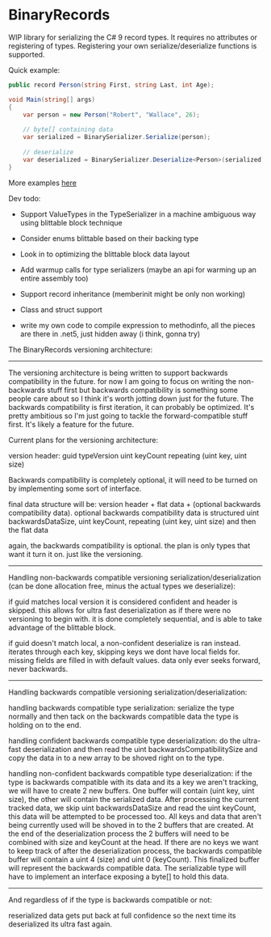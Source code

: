 # BinaryRecords

WIP library for serializing the C# 9 record types. It requires no attributes or registering of types. Registering your own serialize/deserialize functions is supported.

Quick example:

```cs
public record Person(string First, string Last, int Age);

void Main(string[] args) 
{
    var person = new Person("Robert", "Wallace", 26);
    
    // byte[] containing data
    var serialized = BinarySerializer.Serialize(person);
    
    // deserialize
    var deserialized = BinarySerializer.Deserialize<Person>(serialized);
}
```

More examples [here](https://github.com/chandler14362/BinaryRecords/blob/main/ConsoleTest/Program.cs)

Dev todo:
 - Support ValueTypes in the TypeSerializer in a machine ambiguous way using blittable block technique
 - Consider enums blittable based on their backing type
 - Look in to optimizing the blittable block data layout
 - Add warmup calls for type serializers (maybe an api for warming up an entire assembly too)
 
 - Support record inheritance (memberinit might be only non working)
 - Class and struct support
 - write my own code to compile expression to methodinfo, all the pieces are there in .net5, just hidden away (i think, gonna try)


The BinaryRecords versioning architecture:

---

The versioning architecture is being written to support backwards compatibility in the future.
for now I am going to focus on writing the non-backwards stuff first but backwards compatibility
is something some people care about so I think it's worth jotting down just for the future.
The backwards compatibility is first iteration, it can probably be optimized. It's pretty ambitious so I'm just going to tackle the forward-compatible stuff first. It's likely a feature for the future.

Current plans for the versioning architecture:

version header:
guid typeVersion
uint keyCount
repeating (uint key, uint size)

Backwards compatibility is completely optional, it will need to be turned on by implementing some sort of interface.

final data structure will be:
version header + flat data + (optional backwards compatibility data). optional backwards compatibility data is 
structured uint backwardsDataSize, uint keyCount, repeating (uint key, uint size) and then the flat data

again, the backwards compatibility is optional. the plan is only types that want it turn it on. just like the versioning.

---

Handling non-backwards compatible versioning serialization/deserialization (can be done allocation free, minus the actual types we deserialize):

if guid matches local version it is considered confident and header is skipped.
this allows for ultra fast deserialization as if there were no versioning to begin with.
it is done completely sequential, and is able to take advantage of the blittable block.

if guid doesn't match local, a non-confident deserialize is ran instead.
iterates through each key, skipping keys we dont have local fields for.
missing fields are filled in with default values.
data only ever seeks forward, never backwards.

---

Handling backwards compatible versioning serialization/deserialization:

handling backwards compatible type serialization:
serialize the type normally and then tack on the backwards compatible data the type is holding on to the end.

handling confident backwards compatible type deserialization:
do the ultra-fast deserialization and then read the uint backwardsCompatibilitySize and copy the data in to a new array to be shoved right on to the type.

handling non-confident backwards compatible type deserialization:
if the type is backwards compatible with its data and its a key we aren't tracking,
we will have to create 2 new buffers. One buffer will contain (uint key, uint size), the other will contain the serialized data. 
After processing the current tracked data, we skip uint backwardsDataSize and read the uint keyCount, this data will be attempted to be processed too.
All keys and data that aren't being currently used will be shoved in to the 2 buffers that are created.
At the end of the deserialization process the 2 buffers will need to be combined with size and keyCount at the head.
If there are no keys we want to keep track of after the deserialization process, the backwards compatible buffer will contain a uint 4 (size) and uint 0 (keyCount).
This finalized buffer will represent the backwards compatible data.
The serializable type will have to implement an interface exposing a byte[] to hold this data.

---

And regardless of if the type is backwards compatible or not:

reserialized data gets put back at full confidence so the next time its deserialized its ultra fast again.
